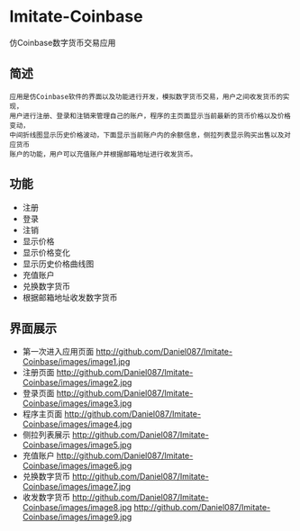 # Imitate-Coinbase
仿Coinbase数字货币交易应用
## 简述
    应用是仿Coinbase软件的界面以及功能进行开发，模拟数字货币交易，用户之间收发货币的实现，
    用户进行注册、登录和注销来管理自己的账户，程序的主页面显示当前最新的货币价格以及价格变动，
    中间折线图显示历史价格波动，下面显示当前账户内的余额信息，侧拉列表显示购买出售以及对应货币
    账户的功能，用户可以充值账户并根据邮箱地址进行收发货币。
## 功能
 - 注册
 - 登录
 - 注销
 - 显示价格
 - 显示价格变化
 - 显示历史价格曲线图
 - 充值账户
 - 兑换数字货币
 - 根据邮箱地址收发数字货币
## 界面展示
 - 第一次进入应用页面
 http://github.com/Daniel087/Imitate-Coinbase/images/image1.jpg
 - 注册页面
 http://github.com/Daniel087/Imitate-Coinbase/images/image2.jpg
 - 登录页面
 http://github.com/Daniel087/Imitate-Coinbase/images/image3.jpg
 - 程序主页面
 http://github.com/Daniel087/Imitate-Coinbase/images/image4.jpg
 - 侧拉列表展示
 http://github.com/Daniel087/Imitate-Coinbase/images/image5.jpg
 - 充值账户
 http://github.com/Daniel087/Imitate-Coinbase/images/image6.jpg
 - 兑换数字货币
 http://github.com/Daniel087/Imitate-Coinbase/images/image7.jpg
 - 收发数字货币
 http://github.com/Daniel087/Imitate-Coinbase/images/image8.jpg
 http://github.com/Daniel087/Imitate-Coinbase/images/image9.jpg
